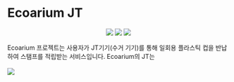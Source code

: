 # Ecoarium JT
<p align="center">
  <img src="https://img.shields.io/badge/tensorflow-FF6F00?style=for-the-badge&logo=tensorflow&logoColor=white">
  <img src="https://img.shields.io/badge/Python-3776AB?style=for-the-badge&logo=Python&logoColor=white">
  <img src="https://img.shields.io/badge/c-#A8B9CC?style=for-the-badge&logo=c&logoColor=white">
</p>
Ecoarium 프로젝트는 사용자가 JT기기(수거 기기)를 통해 일회용 플라스틱 컵을 반납하여 스탬프를 적립받는 서비스입니다.
Ecoarium의 JT는 <br><br>
<img src=https://github.com/mixgolem/SKU-Ecoarium/assets/130221911/f10c92b4-4e90-4f0c-9f17-59dbb3583af4">

## 
